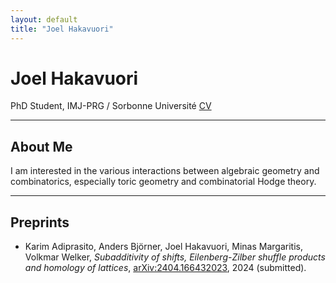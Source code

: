 ```yaml
---
layout: default
title: "Joel Hakavuori"
---
```


# Joel Hakavuori

PhD Student, IMJ-PRG / Sorbonne Université 
[CV](cv.pdf)

---

## About Me

I am interested in the various interactions between algebraic geometry and combinatorics, especially toric geometry and combinatorial Hodge theory. 

---

## Preprints

- Karim Adiprasito, Anders Björner, Joel Hakavuori, Minas Margaritis, Volkmar Welker, *Subadditivity of shifts, Eilenberg-Zilber shuffle products and homology of lattices*, [arXiv:2404.166432023](https://arxiv.org/abs/2404.16643), 2024 (submitted).


